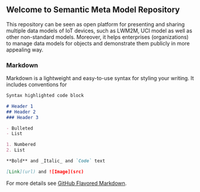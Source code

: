 ## Welcome to Semantic Meta Model Repository

This repository can be seen as open platform for presenting and sharing multiple data models of IoT devices, such as LWM2M, UCI model as well as other non-standard models. Moreover, it helps enterprises (organizations) to manage data models for objects and demonstrate them publicly in more appealing way.

### Markdown

Markdown is a lightweight and easy-to-use syntax for styling your writing. It includes conventions for

```markdown
Syntax highlighted code block

# Header 1
## Header 2
### Header 3

- Bulleted
- List

1. Numbered
2. List

**Bold** and _Italic_ and `Code` text

[Link](url) and ![Image](src)
```

For more details see [GitHub Flavored Markdown](https://guides.github.com/features/mastering-markdown/).

